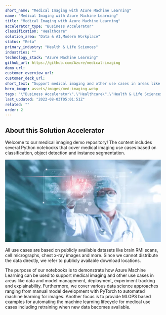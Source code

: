 ```yaml
---
short_name: "Medical Imaging with Azure Machine Learning"
name: "Medical Imaging with Azure Machine Learning"
title: "Medical Imaging with Azure Machine Learning"
accelerator_type: "Business Accelerator"
classification: "Healthcare"
solution_area: "Data & AI,Modern Workplace"
status: "Beta"
primary_industry: "Health & Life Sciences"
industries: ""
technology_stack: "Azure Machine Learning"
github_url: https://github.com/Azure/medical-imaging
demo_url: 
customer_overview_url: 
customer_deck_url: 
short_text: "Support medical imaging and other use cases in areas like data and model management, deployment, experiment tracking and explainability"
hero_image: assets/images/med-imaging.webp
tags: "\"Business Accelerator\",\"Healthcare\",\"Health & Life Sciences\",\"Azure Machine Learning\",\"Data & AI\",\"Modern Workplace\",\"Beta\""
last_updated: "2022-08-03T05:01:51Z"
related: ""
order: 2
---
```

## About this Solution Accelerator

Welcome to our medical imaging demo repository! The content includes several Python notebooks that cover medical imaging use cases based on classification, object detection and instance segmentation.

![Medical Imaging Accelerator](../assets/images/med-imaging.webp)

All use cases are based on publicly available datasets like brain RMI scans, cell micrographs, chest x-ray images and more. Since we cannot distribute the data directly, we refer to publicly available download locations.

The purpose of our notebooks is to demonstrate how Azure Machine Learning can be used to support medical imaging and other use cases in areas like data and model management, deployment, experiment tracking and explainability. Furthermore, we cover various data science approaches ranging from manual model development with PyTorch to automated machine learning for images. Another focus is to provide MLOPS based examples for automating the machine learning lifecycle for medical use cases including retraining when new data becomes available.
